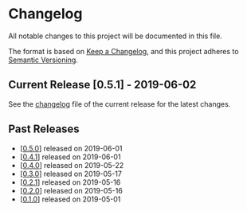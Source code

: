 # Changelog

All notable changes to this project will be documented in this file.

The format is based on [Keep a Changelog](https://keepachangelog.com/en/1.0.0/),
and this project adheres to [Semantic Versioning](https://semver.org/spec/v2.0.0.html).

## Current Release [0.5.1] - 2019-06-02

See the [changelog](.changelog/CHANGELOG-0.5.1.md) file of the current release for the latest changes.

## Past Releases

- [[0.5.0](.changelog/CHANGELOG-0.5.0.md)] released on 2019-06-01
- [[0.4.1](.changelog/CHANGELOG-0.4.1.md)] released on 2019-06-01
- [[0.4.0](.changelog/CHANGELOG-0.4.0.md)] released on 2019-05-22
- [[0.3.0](.changelog/CHANGELOG-0.3.0.md)] released on 2019-05-17
- [[0.2.1](.changelog/CHANGELOG-0.2.1.md)] released on 2019-05-16
- [[0.2.0](.changelog/CHANGELOG-0.2.0.md)] released on 2019-05-16
- [[0.1.0](.changelog/CHANGELOG-0.1.0.md)] released on 2019-05-01
